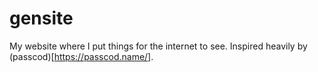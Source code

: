 # gensite
My website where I put things for the internet to see.
Inspired heavily by (passcod)[https://passcod.name/].
